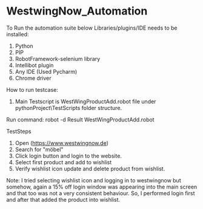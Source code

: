 # WestwingNow_Automation
To Run the automation suite below Libraries/plugins/IDE needs to be installed:
1. Python 
2. PIP
3. RobotFramework-selenium library
4. Intellibot plugin
5. Any IDE (Used Pycharm)
6. Chrome driver

How to run testcase:
1. Main Testscript is WestWingProductAdd.robot file under pythonProject\TestScripts folder structure.

Run command: robot -d Result WestWingProductAdd.robot

TestSteps
1. Open (https://www.westwingnow.de)
2. Search for "möbel"
3. Click login button and login to the website.
4. Select first product and add to wishlist
5. Verify wishlist icon update and delete product from wishlist.

Note: I tried selecting wishlist icon and logging in to westwingnow
but somehow, again a 15% off login window was appearing into the main screen
and that too was not a very consistent behaviour. 
So, I performed login first and after that added the product into wishlist.

